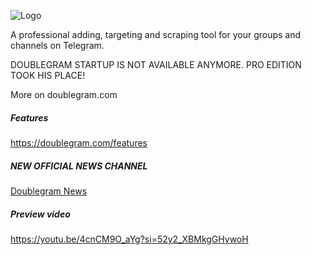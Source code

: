 
![Logo](https://www.doublegram.com/img/github-dblgrm-social.png)

A professional adding, targeting and scraping tool for your groups and channels on Telegram.

DOUBLEGRAM STARTUP IS NOT AVAILABLE ANYMORE.
PRO EDITION TOOK HIS PLACE!

More on doublegram.com

##### Features
https://doublegram.com/features

##### NEW OFFICIAL NEWS CHANNEL
[Doublegram News](https://t.me/doublegram_news)


##### Preview video
https://youtu.be/4cnCM9O_aYg?si=52y2_XBMkgGHywoH
